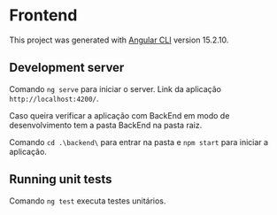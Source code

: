 # Frontend

This project was generated with [Angular CLI](https://github.com/angular/angular-cli) version 15.2.10.

## Development server

Comando `ng serve` para iniciar o server. Link da aplicação `http://localhost:4200/`.

Caso queira verificar a aplicação com BackEnd em modo de desenvolvimento tem a pasta BackEnd na pasta raiz.

Comando `cd .\backend\` para entrar na pasta e `npm start` para iniciar a aplicação.

## Running unit tests

Comando `ng test` executa testes unitários.
